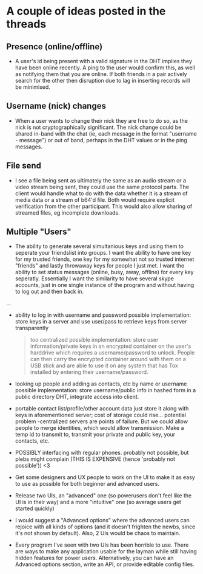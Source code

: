 A couple of ideas posted in the threads
=======================================

Presence (online/offline)
--------------------------
- A user's id being present with a valid signature in the DHT implies they have been online recently. A ping to the user would confirm this, as well as notifying them that you are online. If both friends in a pair actively search for the other then disruption due to lag in inserting records will be minimised.

Username (nick) changes
-----------------------
- When a user wants to change their nick they are free to do so, as the nick is not cryptographically significant. The nick change could be shared in-band with the chat (ie, each message in the format "username - message") or out of band, perhaps in the DHT values or in the ping messages.

File send
---------

- I see a file being sent as ultimately the same as an audio stream or a video stream being sent, they could use the same protocol parts. The client would handle what to do with the data whether it is a stream of media data or a stream of b64'd file. Both would require explicit verification from the other participant. This would also allow sharing of streamed files, eg incomplete downloads.

Multiple "Users"
--------
- The ability to generate several simultanious keys and using them to seperate your friendslist into groups. I want the ability to have one key for my trusted friends, one key for my somewhat not so trusted internet "friends" and lastly throwaway keys for people I just met. I want the ability to set status messages (online, busy, away, offline) for every key seperatly. Essentially I want the similarity to have several skype accounts, just in one single instance of the program and without having to log out and then back in.

...


- ability to log in with username and password
    possible implementation: store keys in a server and use user/pass to retrieve keys from server transparently
   >too centralized
    possible implementation: store user information/private keys in an encrypted container on the user's harddrive which requires a username/password to unlock. People can then carry the encrypted container around with them on a USB stick and are able to use it on any system that has Tox installed by entering their username/password.
- looking up people and adding as contacts, etc by name or username
    possible implementation: store username/public info in hashed form in a public directory DHT, integrate access into client.
- portable contact list/profile/other account data
    just store it along with keys in aforementioned server; cost of storage could rise... potential problem
-centralized servers are points of failure.  But we could allow people to merge identities, which would allow transmission.  Make a temp id to transmit to, transmit your private and public key, your contacts, etc.
- POSSIBLY interfacing with regular phones. probably not possible, but plebs might complain (THIS IS EXPENSIVE (hence 'probably not possible')) <3
- Get some designers and UX people to work on the UI to make it as easy to use as possible for both beginner and advanced users.

- Release two UIs, an "advanced" one (so powerusers don't feel like the UI is in their way) and a more "intuitive" one (so average users get started quickly)
- I would suggest a "Advanced options" where the advanced users can rejoice with all kinds of options (and it doesn't frighten the newbs, since it's not shown by default). Also, 2 UIs would be chaos to maintain. 
- Every program I've seen with two UIs has been horrible to use. There are ways to make any application usable for the layman while still having hidden features for power users. Alternatively, you can have an Advanced options section, write an API, or provide editable config files.